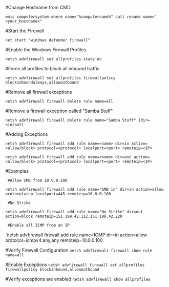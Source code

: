#Change Hostname from CMD

`wmic computersystem where name="%computername%" call rename name="<your_hostname>"`

#Start the Firewall

`net start "windows defender firewall"`

#Enable the Windows Firewall Profiles

`netsh advfirewall set allprofiles state on`

#Force all profiles to block all inbound traffic

`netsh advfirewall set allprofiles firewallpolicy blockinboundalways,allowoutbound`

#Remove all firewall exceptions

`netsh advfirewall firewall delete rule name=all`

#Remove a firewall exception called "Samba Stuff"

`netsh advfirewall firewall delete rule name="Samba Stuff" (dir=<in/out)`

#Adding Exceptions

`netsh advfirewall firewall add rule name=<name> dir=in action=<allow/block> protocol=<protocol> localport=<port> remoteip=<IP>`

`netsh advfirewall firewall add rule name=<name> dir=out action=<allow/block> protocol=<protocol> localport=<port> remoteip=<IP>`

#Examples

     #Allow SMB from 10.0.0.100

`netsh advfirewall firewall add rule name="SMB in" dir=in action=allow protocol=tcp localport=445 remoteip=10.0.0.100`

     #No Strike
`netsh advfirewall firewall add rule name="No Strike" dir=out action=block remoteip=151.199.42.112,151.199.42.220`

     #Enable all ICMP from an IP
`netsh advfirewall firewall add rule name=ICMP dir=in action=allow protocol=icmpv4:any,any remoteip=10.0.0.100

#Verify Firewall Configuration
`netsh advfirewall firewall show rule name=all`

#Enable Exceptions
`netsh advfirewall firewall set allprofiles firewallpolicy blockinbound,allowoutbound`

#Verify exceptions are enabled
`netsh advfirewall show allprofiles`

